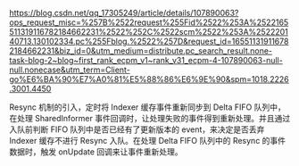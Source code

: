 https://blog.csdn.net/qq_17305249/article/details/107890063?ops_request_misc=%257B%2522request%255Fid%2522%253A%2522165511319116782184662231%2522%252C%2522scm%2522%253A%252220140713.130102334.pc%255Fblog.%2522%257D&request_id=165511319116782184662231&biz_id=0&utm_medium=distribute.pc_search_result.none-task-blog-2~blog~first_rank_ecpm_v1~rank_v31_ecpm-4-107890063-null-null.nonecase&utm_term=Client-go%E6%BA%90%E7%A0%81%E5%88%86%E6%9E%90&spm=1018.2226.3001.4450

Resync 机制的引入，定时将 Indexer 缓存事件重新同步到 Delta FIFO 队列中，在处理 SharedInformer 事件回调时，让处理失败的事件得到重新处理。并且通过入队前判断 FIFO 队列中是否已经有了更新版本的 event，来决定是否丢弃 Indexer 缓存不进行 Resync 入队。在处理 Delta FIFO 队列中的 Resync 的事件数据时，触发 onUpdate 回调来让事件重新处理。